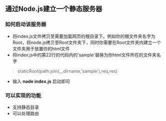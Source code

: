 ## 通过Node.js建立一个静态服务器
### 如何启动该服务器
- 将index.js文件拷贝至需要加载网页的根目录下。例如你的根文件夹名字为Root，将node.js拷贝至Root文件夹下，同时你需要在Root文件夹内建立一个文件夹用于放置你的html文件
- 将index.js中的第22行的代码内的'sample'替换为你html文件所在的文件夹名字
> staticRoot(path.join(__dirname,'sample'),req,res)
- 输入 **node index.js** 启动即可
### 可以实现的功能
- 支持静态目录
- 可以处理路由
